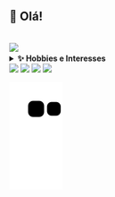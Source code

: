 ## 🖖 Olá!
<div style="display": inline_block"><br>
  <img height="100" src="http://img2.wikia.nocookie.net/__cb20141107003240/muppet/images/thumb/b/b4/Drink_Kermit_TED_2014.gif/252px-Drink_Kermit_TED_2014.gif">
</div>

<details>
    <summary><b>✨ Hobbies e Interesses</b></summary><br/>
    
    - 📺 Assistir doramas, filmes, séries...
    - 👀 Estou interessada em tudo que posso ou não aprender...  
    - 🌱 Atualmente estou aprendendo sobre o ESP8266... 
    - 👽 Estou procurando colaborar?! No momento não...
</details>


<div>
  <a href="https://www.instagram.com/tassoares_/"><img src="https://img.shields.io/badge/Instagram-E4405F?style=for-the-badge&logo=instagram&logoColor=white"></a>
  <a href="https://www.youtube.com/channel/UCXitBlty8aLBLBcCxuR-86Q"><img src="https://img.shields.io/badge/YouTube-FF0000?style=for-the-badge&logo=youtube&logoColor=white"></a>
  <a href="https://sitoshnaa.tumblr.com"><img src="https://img.shields.io/badge/Tumblr-%2336465D.svg?&style=for-the-badge&logo=Tumblr&logoColor=white"></a>
  <a href="https://twitter.com/Samarapunzel"><img src="https://img.shields.io/badge/Twitter-1DA1F2?style=for-the-badge&logo=twitter&logoColor=white"></a>
                                                                                                                                                    
                                                                                                                                                    
  ![Snake animation](https://github.com/rafaballerini/rafaballerini/blob/output/github-contribution-grid-snake.svg)                                                                                                                                                   
                                                                                                                                                    
</div>
